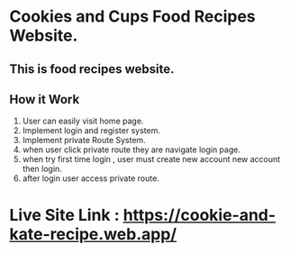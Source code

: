 # Cookies and Cups Food Recipes Website. 
## This is food recipes website.

## How it Work
1. User can easily  visit home page.
2. Implement login and register system.
3. Implement private Route System.
4. when user click private route they are navigate login page.
5. when try first time login , user must create new account new account then login.
6. after login user access private route. 

# Live Site Link : https://cookie-and-kate-recipe.web.app/
